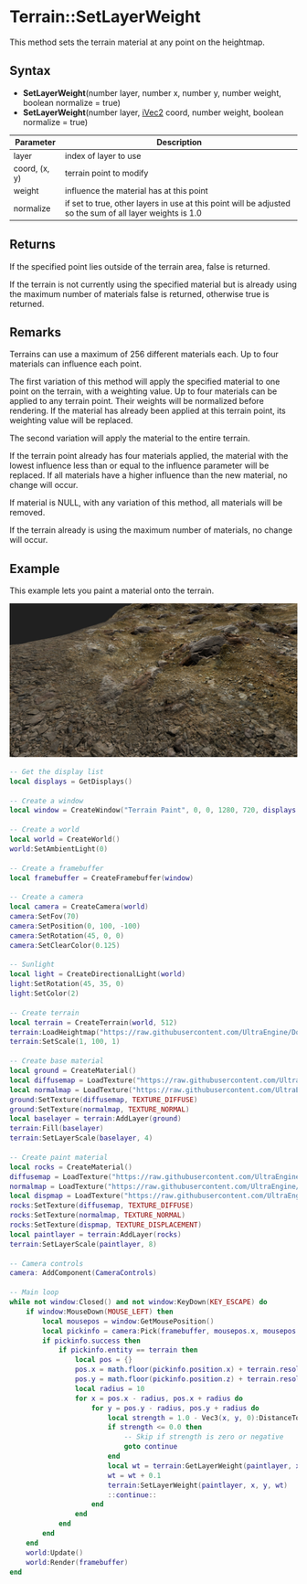 # Terrain::SetLayerWeight

This method sets the terrain material at any point on the heightmap. 

## Syntax

- **SetLayerWeight**(number layer, number x, number y, number weight, boolean normalize = true)
- **SetLayerWeight**(number layer, [iVec2](iVec2.md) coord, number weight, boolean normalize = true)

| Parameter | Description |
|---|---|
| layer | index of layer to use |
| coord, (x, y) | terrain point to modify |
| weight | influence the material has at this point |
| normalize | if set to true, other layers in use at this point will be adjusted so the sum of all layer weights is 1.0 |

## Returns

If the specified point lies outside of the terrain area, false is returned.

If the terrain is not currently using the specified material but is already using the maximum number of materials false is returned, otherwise true is returned.

## Remarks

Terrains can use a maximum of 256 different materials each. Up to four materials can influence each point.

The first variation of this method will apply the specified material to one point on the terrain, with a weighting value. Up to four materials can be applied to any terrain point. Their weights will be normalized before rendering. If the material has already been applied at this terrain point, its weighting value will be replaced.

The second variation will apply the material to the entire terrain.

If the terrain point already has four materials applied, the material with the lowest influence less than or equal to the influence parameter will be replaced. If all materials have a higher influence than the new material, no change will occur.

If material is NULL, with any variation of this method, all materials will be removed.

If the terrain already is using the maximum number of materials, no change will occur.

## Example

This example lets you paint a material onto the terrain.

![](https://raw.githubusercontent.com/Leadwerks/Documentation/master/Images/terrain_setmaterial.jpg)

```lua
-- Get the display list
local displays = GetDisplays()

-- Create a window
local window = CreateWindow("Terrain Paint", 0, 0, 1280, 720, displays[1], WINDOW_CENTER + WINDOW_TITLEBAR)

-- Create a world
local world = CreateWorld()
world:SetAmbientLight(0)

-- Create a framebuffer
local framebuffer = CreateFramebuffer(window)

-- Create a camera
local camera = CreateCamera(world)
camera:SetFov(70)
camera:SetPosition(0, 100, -100)
camera:SetRotation(45, 0, 0)
camera:SetClearColor(0.125)

-- Sunlight
local light = CreateDirectionalLight(world)
light:SetRotation(45, 35, 0)
light:SetColor(2)

-- Create terrain
local terrain = CreateTerrain(world, 512)
terrain:LoadHeightmap("https://raw.githubusercontent.com/UltraEngine/Documentation/master/Assets/Terrain/512.r16")
terrain:SetScale(1, 100, 1)

-- Create base material
local ground = CreateMaterial()
local diffusemap = LoadTexture("https://raw.githubusercontent.com/UltraEngine/Documentation/master/Assets/Materials/Ground/river_small_rocks_diff_4k.dds")
local normalmap = LoadTexture("https://raw.githubusercontent.com/UltraEngine/Documentation/master/Assets/Materials/Ground/river_small_rocks_nor_gl_4k.dds")
ground:SetTexture(diffusemap, TEXTURE_DIFFUSE)
ground:SetTexture(normalmap, TEXTURE_NORMAL)
local baselayer = terrain:AddLayer(ground)
terrain:Fill(baselayer)
terrain:SetLayerScale(baselayer, 4)

-- Create paint material
local rocks = CreateMaterial()
diffusemap = LoadTexture("https://raw.githubusercontent.com/UltraEngine/Documentation/master/Assets/Materials/Ground/Rocks_Dirt_Ground_2k.dds")
normalmap = LoadTexture("https://raw.githubusercontent.com/UltraEngine/Documentation/master/Assets/Materials/Ground/Rocks_Dirt_Ground_2k_dot3.dds")
local dispmap = LoadTexture("https://raw.githubusercontent.com/UltraEngine/Documentation/master/Assets/Materials/Ground/Rocks_Dirt_Ground_2k_disp.dds")
rocks:SetTexture(diffusemap, TEXTURE_DIFFUSE)
rocks:SetTexture(normalmap, TEXTURE_NORMAL)
rocks:SetTexture(dispmap, TEXTURE_DISPLACEMENT)
local paintlayer = terrain:AddLayer(rocks)
terrain:SetLayerScale(paintlayer, 8)

-- Camera controls
camera: AddComponent(CameraControls)

-- Main loop
while not window:Closed() and not window:KeyDown(KEY_ESCAPE) do
    if window:MouseDown(MOUSE_LEFT) then
        local mousepos = window:GetMousePosition()
        local pickinfo = camera:Pick(framebuffer, mousepos.x, mousepos.y)
        if pickinfo.success then
            if pickinfo.entity == terrain then
                local pos = {}
                pos.x = math.floor(pickinfo.position.x) + terrain.resolution.x / 2
                pos.y = math.floor(pickinfo.position.z) + terrain.resolution.y / 2
                local radius = 10
                for x = pos.x - radius, pos.x + radius do
                    for y = pos.y - radius, pos.y + radius do
                        local strength = 1.0 - Vec3(x, y, 0):DistanceToPoint(Vec3(pos.x, pos.y, 0)) / radius
                        if strength <= 0.0 then
                            -- Skip if strength is zero or negative
                            goto continue
                        end
                        local wt = terrain:GetLayerWeight(paintlayer, x, y)
                        wt = wt + 0.1
                        terrain:SetLayerWeight(paintlayer, x, y, wt)
                        ::continue::
                    end
                end
            end
        end
    end
    world:Update()
    world:Render(framebuffer)
end
```
